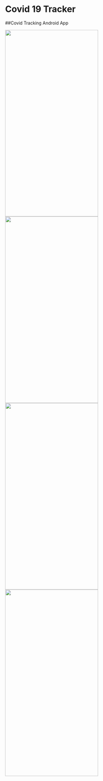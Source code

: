 # Covid 19 Tracker

##Covid Tracking Android App 

<img align="left" src="https://user-images.githubusercontent.com/53964520/95662439-99c64b80-0b54-11eb-84f3-6400f1d6076d.png" height="600" width="300">

<img align="left" src="https://user-images.githubusercontent.com/53964520/95662441-9af77880-0b54-11eb-9f2f-e9937e356001.png" height="600" width="300">

<img src="https://user-images.githubusercontent.com/53964520/95662442-9c28a580-0b54-11eb-92b7-56425922811a.png" height="600" width="300">

<img src="https://user-images.githubusercontent.com/53964520/95662444-9df26900-0b54-11eb-9540-d75687ac4ac4.png" height="600" width="300">
